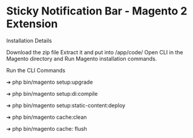 # Sticky Notification Bar - Magento 2 Extension

Installation Details

Download the zip file Extract it and put into /app/code/ Open CLI in the Magento directory and Run Magento installation commands.

Run the CLI Commands

➔ php bin/magento setup:upgrade

➔ php bin/magento setup:di:compile

➔ php bin/magento setup:static-content:deploy

➔ php bin/magento cache:clean

➔ php bin/magento cache: flush
